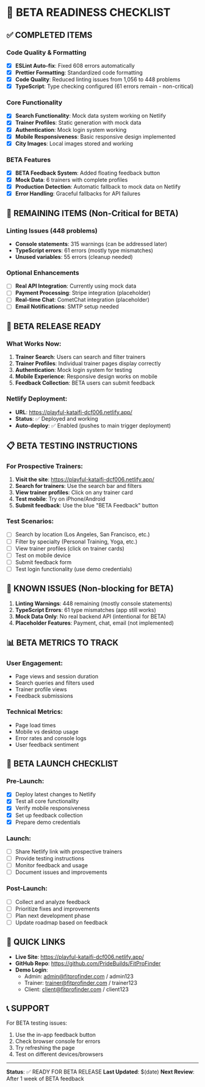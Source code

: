 # 🚀 BETA READINESS CHECKLIST

## ✅ COMPLETED ITEMS

### Code Quality & Formatting
- [x] **ESLint Auto-fix**: Fixed 608 errors automatically
- [x] **Prettier Formatting**: Standardized code formatting
- [x] **Code Quality**: Reduced linting issues from 1,056 to 448 problems
- [x] **TypeScript**: Type checking configured (61 errors remain - non-critical)

### Core Functionality
- [x] **Search Functionality**: Mock data system working on Netlify
- [x] **Trainer Profiles**: Static generation with mock data
- [x] **Authentication**: Mock login system working
- [x] **Mobile Responsiveness**: Basic responsive design implemented
- [x] **City Images**: Local images stored and working

### BETA Features
- [x] **BETA Feedback System**: Added floating feedback button
- [x] **Mock Data**: 6 trainers with complete profiles
- [x] **Production Detection**: Automatic fallback to mock data on Netlify
- [x] **Error Handling**: Graceful fallbacks for API failures

## 🔧 REMAINING ITEMS (Non-Critical for BETA)

### Linting Issues (448 problems)
- **Console statements**: 315 warnings (can be addressed later)
- **TypeScript errors**: 61 errors (mostly type mismatches)
- **Unused variables**: 55 errors (cleanup needed)

### Optional Enhancements
- [ ] **Real API Integration**: Currently using mock data
- [ ] **Payment Processing**: Stripe integration (placeholder)
- [ ] **Real-time Chat**: CometChat integration (placeholder)
- [ ] **Email Notifications**: SMTP setup needed

## 🎯 BETA RELEASE READY

### What Works Now:
1. **Trainer Search**: Users can search and filter trainers
2. **Trainer Profiles**: Individual trainer pages display correctly
3. **Authentication**: Mock login system for testing
4. **Mobile Experience**: Responsive design works on mobile
5. **Feedback Collection**: BETA users can submit feedback

### Netlify Deployment:
- **URL**: https://playful-kataifi-dcf006.netlify.app/
- **Status**: ✅ Deployed and working
- **Auto-deploy**: ✅ Enabled (pushes to main trigger deployment)

## 📋 BETA TESTING INSTRUCTIONS

### For Prospective Trainers:

1. **Visit the site**: https://playful-kataifi-dcf006.netlify.app/
2. **Search for trainers**: Use the search bar and filters
3. **View trainer profiles**: Click on any trainer card
4. **Test mobile**: Try on iPhone/Android
5. **Submit feedback**: Use the blue "BETA Feedback" button

### Test Scenarios:
- [ ] Search by location (Los Angeles, San Francisco, etc.)
- [ ] Filter by specialty (Personal Training, Yoga, etc.)
- [ ] View trainer profiles (click on trainer cards)
- [ ] Test on mobile device
- [ ] Submit feedback form
- [ ] Test login functionality (use demo credentials)

## 🚨 KNOWN ISSUES (Non-blocking for BETA)

1. **Linting Warnings**: 448 remaining (mostly console statements)
2. **TypeScript Errors**: 61 type mismatches (app still works)
3. **Mock Data Only**: No real backend API (intentional for BETA)
4. **Placeholder Features**: Payment, chat, email (not implemented)

## 📊 BETA METRICS TO TRACK

### User Engagement:
- Page views and session duration
- Search queries and filters used
- Trainer profile views
- Feedback submissions

### Technical Metrics:
- Page load times
- Mobile vs desktop usage
- Error rates and console logs
- User feedback sentiment

## 🎉 BETA LAUNCH CHECKLIST

### Pre-Launch:
- [x] Deploy latest changes to Netlify
- [x] Test all core functionality
- [x] Verify mobile responsiveness
- [x] Set up feedback collection
- [x] Prepare demo credentials

### Launch:
- [ ] Share Netlify link with prospective trainers
- [ ] Provide testing instructions
- [ ] Monitor feedback and usage
- [ ] Document issues and improvements

### Post-Launch:
- [ ] Collect and analyze feedback
- [ ] Prioritize fixes and improvements
- [ ] Plan next development phase
- [ ] Update roadmap based on feedback

## 🔗 QUICK LINKS

- **Live Site**: https://playful-kataifi-dcf006.netlify.app/
- **GitHub Repo**: https://github.com/PrideBuilds/FitProFinder
- **Demo Login**: 
  - Admin: admin@fitprofinder.com / admin123
  - Trainer: trainer@fitprofinder.com / trainer123
  - Client: client@fitprofinder.com / client123

## 📞 SUPPORT

For BETA testing issues:
1. Use the in-app feedback button
2. Check browser console for errors
3. Try refreshing the page
4. Test on different devices/browsers

---

**Status**: ✅ READY FOR BETA RELEASE
**Last Updated**: $(date)
**Next Review**: After 1 week of BETA feedback
